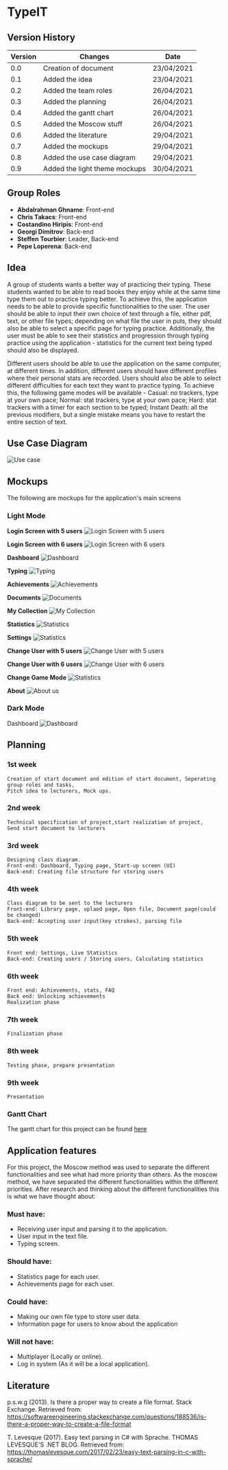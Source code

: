 # TypeIT

## Version History

| Version       | Changes                     | Date      |
|---------------|-----------------------------|-----------|
|0.0            |Creation of document         |23/04/2021|
|0.1            |Added the idea               |23/04/2021|
|0.2            |Added the team roles         |26/04/2021|
|0.3            |Added the planning           |26/04/2021|
|0.4            |Added the gantt chart        |26/04/2021|
|0.5            |Added the Moscow stuff       |26/04/2021|
|0.6            |Added the literature         |29/04/2021|
|0.7            |Added the mockups            |29/04/2021|
|0.8            |Added the use case diagram   |29/04/2021|
|0.9            |Added the light theme mockups|30/04/2021|

## Group Roles
- **Abdalrahman Ghname**: Front-end
- **Chris Takacs**: Front-end
- **Costandino Hiripis**: Front-end
- **Georgi Dimitrov**: Back-end
- **Steffen Tourbier**: Leader, Back-end
- **Pepe Loperena**: Back-end

## Idea
A group of students wants a better way of practicing their typing. These students wanted to be able to read books they enjoy
while at the same time type them out to practice typing better. To achieve this, the application needs to be able to provide
specific functionalities to the user. The user should be able to input their own choice of text through a file, either pdf, text,
or other file types; depending on what file the user in puts, they should also be able to select a specific page for typing practice.
Additionally, the user must be able to see their statistics and progression through typing practice using the application - statistics
for the current text being typed should also be displayed.

Different users should be able to use the application on the same computer, at different times. In addition, different users 
should have different profiles where their personal stats are recorded. Users should also be able to select different difficulties for
each text they want to practice typing. To achieve this, the following game modes will be available - Casual: no trackers, type at your
own pace; Normal: stat trackers, type at your own pace; Hard: stat trackers with a timer for each section to be typed; Instant Death: 
all the previous modifiers, but a single mistake means you have to restart the entire section of text.

## Use Case Diagram
![Use case](documents/images/usecase.png)

## Mockups
The following are mockups for the application's main screens
### Light Mode
**Login Screen with 5 users**
![Login Screen with 5 users](documents/images/mockups_light/Login%205%20Users.png)

**Login Screen with 6 users**
![Login Screen with 6 users](documents/images/mockups_light/Login%206%20Users.png)

**Dashboard**
![Dashboard](documents/images/mockups_light/Dashboard.png)

**Typing**
![Typing](documents/images/mockups_light/Typing.png)

**Achievements**
![Achievements](documents/images/mockups_light/Achievements.png)

**Documents**
![Documents](documents/images/mockups_light/Documents.png)

**My Collection**
![My Collection](documents/images/mockups_light/My%20Collection.png)

**Statistics**
![Statistics](documents/images/mockups_light/Stats.png)

**Settings**
![Statistics](documents/images/mockups_light/Settings.png)

**Change User with 5 users**
![Change User with 5 users](documents/images/mockups_light/Change%20User%20with%205%20users.png)

**Change User with 6 users**
![Change User with 6 users](documents/images/mockups_light/Change%20User%20with%206%20users.png)

**Change Game Mode**
![Statistics](documents/images/mockups_light/Change%20Game%20Mode.png)

**About**
![About us](documents/images/mockups_light/Information.png)

### Dark Mode

Dashboard
![Dashboard](documents/images/mockups_dark/Dashboard.png)


## Planning

### 1st week
    Creation of start document and edition of start document, Seperating group roles and tasks, 
    Pitch idea to lecturers, Mock ups.

### 2nd week
	Technical specification of project,start realization of project, 
    Send start document to lecturers

### 3rd week 
	Designing class diagram. 
	Front-end: Dashboard, Typing page, Start-up screen (UI)
	Back-end: Creating file structure for storing users

### 4th week 
	Class diagram to be sent to the lecturers
	Front-end: Library page, uplaod page, Open file, Document page(could be changed)
	Back-end: Accepting user input(key strokes), parsing file

### 5th week
	Front end: Settings, Live Statistics
	Back-end: Creating users / Storing users, Calculating statistics

### 6th week 
	Front end: Achievements, stats, FAQ
	Back end: Unlocking achievements
	Realization phase

### 7th week 
	Finalization phase 

### 8th week 
	Testing phase, prepare presentation

### 9th week
	Presentation

### Gantt Chart
The gantt chart for this project can be found [here](documents/gantt.pdf)

## Application features
For this project, the Moscow method was used to separate the different functionalities and see 
what had more priority than others. As the moscow method, we have separated the different functionalities within the different 
priorities. After research and thinking about the different functionalities this is what we have thought about: 

### Must have:
- Receiving user input and parsing it to the application.
- User input in the text file.
- Typing screen.

### Should have: 
- Statistics page for each user.
- Achievements page for each user.

### Could have: 
- Making our own file type to store user data.
- Information page for users to know about the application

### Will not have: 
- Multiplayer (Locally or online).
- Log in system (As it will be a local application).

## Literature

p.s.w.g (2013). Is there a proper way to create a file format. Stack Exchange. 
    Retrieved from: https://softwareengineering.stackexchange.com/questions/188536/is-there-a-proper-way-to-create-a-file-format

T. Levesque (2017). Easy text parsing in C# with Sprache. THOMAS LEVESQUE'S .NET BLOG. 
    Retrieved from: https://thomaslevesque.com/2017/02/23/easy-text-parsing-in-c-with-sprache/
